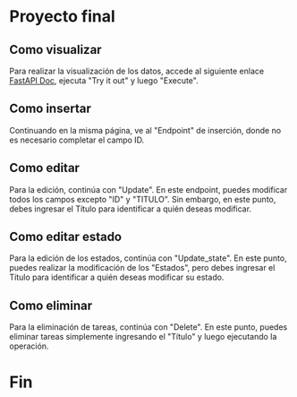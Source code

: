 # Proyecto final

## Como visualizar
Para realizar la visualización de los datos, accede al siguiente enlace [FastAPI Doc](http://127.0.0.1:8000/docs), ejecuta "Try it out" y luego "Execute".

## Como insertar
Continuando en la misma página, ve al "Endpoint" de inserción, donde no es necesario completar el campo ID.

## Como editar
Para la edición, continúa con "Update". En este endpoint, puedes modificar todos los campos excepto "ID" y "TITULO". Sin embargo, en este punto, debes ingresar el Título para identificar a quién deseas modificar.

## Como editar estado
Para la edición de los estados, continúa con "Update_state". En este punto, puedes realizar la modificación de los "Estados", pero debes ingresar el Título para identificar a quién deseas modificar su estado.

## Como eliminar
Para la eliminación de tareas, continúa con "Delete". En este punto, puedes eliminar tareas simplemente ingresando el "Título" y luego ejecutando la operación.

# Fin
